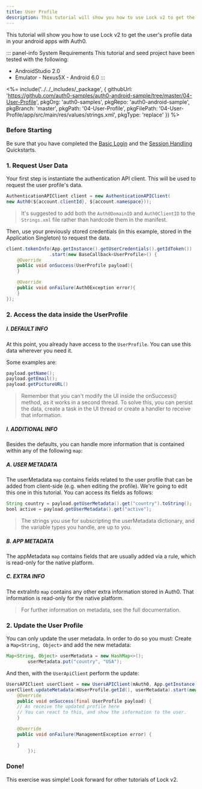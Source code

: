 ```yaml
---
title: User Profile
description: This tutorial will show you how to use Lock v2 to get the user's profile data.
---
```


This tutorial will show you how to use Lock v2 to get the user's profile data in your android apps with Auth0.

::: panel-info System Requirements
This tutorial and seed project have been tested with the following:

* AndroidStudio 2.0
* Emulator - Nexus5X - Android 6.0 
:::

 <%= include('../../_includes/_package', {
  githubUrl: 'https://github.com/auth0-samples/auth0-android-sample/tree/master/04-User-Profile',
  pkgOrg: 'auth0-samples',
  pkgRepo: 'auth0-android-sample',
  pkgBranch: 'master',
  pkgPath: '04-User-Profile',
  pkgFilePath: '04-User-Profile/app/src/main/res/values/strings.xml',
  pkgType: 'replace'
}) %>


### Before Starting

Be sure that you have completed the [Basic Login](01-login.md) and the [Session Handling](03-session-handling.md) Quickstarts.

### 1. Request User Data

Your first step is instantiate the authentication API client. This will be used to request the user profile's data.

```java
AuthenticationAPIClient client = new AuthenticationAPIClient(
new Auth0(${account.clientId}, ${account.namespace}));
```

> It's suggested to add both the `Auth0DomainID` and `Auth0ClientID` to the `Strings.xml` file rather than hardcode them in the manifest. 


Then, use your previously stored credentials (in this example, stored in the Application Singleton) to request the data.

```java        
client.tokenInfo(App.getInstance().getUserCredentials().getIdToken())
                .start(new BaseCallback<UserProfile>() {
	@Override
	public void onSuccess(UserProfile payload){
	}

	@Override
	public void onFailure(Auth0Exception error){
	}
});
```                
        
### 2. Access the data inside the UserProfile

##### I. DEFAULT INFO

At this point, you already have access to the ``UserProfile``.
You can use this data wherever you need it.

Some examples are:

```java
payload.getName();
payload.getEmail();
payload.getPictureURL()
```

> Remember that you can't modify the UI inside the onSuccess() method, as it works in a second thread. To solve this, you can persist the data, create a task in the UI thread or create a handler to receive that information.

##### I. ADDITIONAL INFO

Besides the defaults, you can handle more information that is contained within any of the following `map`:

##### A. USER METADATA

The userMetadata `map` contains fields related to the user profile that can be added from client-side (e.g. when editing the profile). We're going to edit this one in this tutorial. You can access its fields as follows:

```java
String country = payload.getUserMetadata().get("country").toString();
bool active = payload.getUserMetadata().get("active");
```

> The strings you use for subscripting the userMetadata dictionary, and the variable types you handle, are up to you.

##### B. APP METADATA

The appMetadata `map` contains fields that are usually added via a rule, which is read-only for the native platform.

##### C. EXTRA INFO

The extraInfo `map` contains any other extra information stored in Auth0. That information is read-only for the native platform.

> For further information on metadata, see the full documentation.


### 2. Update the User Profile

You can only update the user metadata. In order to do so you must:
Create a `Map<String, Object>` and add the new metadata:

```java
Map<String, Object> userMetadata = new HashMap<>();
        userMetadata.put("country", "USA");
```
And then, with the `UserApiClient` perform the update:

```java
UsersAPIClient userClient = new UsersAPIClient(mAuth0, App.getInstance().getUserCredentials().getIdToken());
userClient.updateMetadata(mUserProfile.getId(), userMetadata).start(new BaseCallback<UserProfile, ManagementException>() {
	@Override
	public void onSuccess(final UserProfile payload) {
	// As receive the updated profile here
	// You can react to this, and show the information to the user.
	}

	@Override
	public void onFailure(ManagementException error) {

	}
        });
```

### Done!

This exercise was simple! Look forward for other tutorials of Lock v2.


